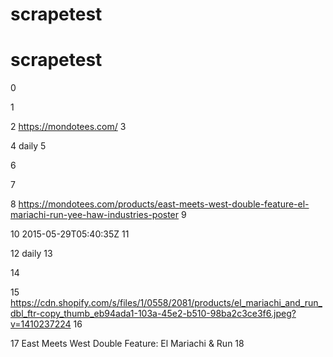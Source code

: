 # scrapetest
# scrapetest

0

1

2 https://mondotees.com/
3

4 daily
5

6

7 <url>

8 <loc> https://mondotees.com/products/east-meets-west-double-feature-el-mariachi-run-yee-haw-industries-poster
9 <loc>

10 2015-05-29T05:40:35Z
11 <lastmod>

12 daily
13 <changefreq>

14 <image>

15 <loc> https://cdn.shopify.com/s/files/1/0558/2081/products/el_mariachi_and_run_dbl_ftr-copy_thumb_eb94ada1-103a-45e2-b510-98ba2c3ce3f6.jpeg?v=1410237224
16 <loc>

17 East Meets West Double Feature: El Mariachi & Run
18 <title>

19 Poster of El Mariachi and Run double feature
20 <caption>

21 <image>
